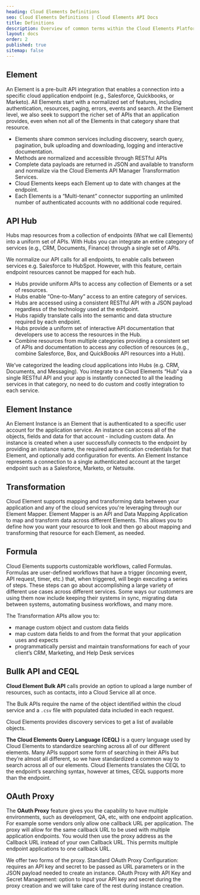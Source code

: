 ```yaml
---
heading: Cloud Elements Definitions
seo: Cloud Elements Definitions | Cloud Elements API Docs
title: Definitions
description: Overview of common terms within the Cloud Elements Platform.
layout: docs
order: 2
published: true
sitemap: false
---
```


## Element

An Element is a pre-built API integration that enables a connection into a specific cloud application endpoint
(e.g., Salesforce, Quickbooks, or Marketo). All Elements start with a normalized set of features, including authentication,
resources, paging, errors, events and search. At the Element level, we also seek to support the richer set
of APIs that an application provides, even when not all of the Elements in that category share that resource.

* Elements share common services including discovery, search query, pagination, bulk uploading and downloading, logging and interactive documentation.
* Methods are normalized and accessible through RESTful APIs
* Complete data payloads are returned in JSON and available to transform and normalize via the Cloud Elements API Manager Transformation Services.
* Cloud Elements keeps each Element up to date with changes at the endpoint.
* Each Elements is a “Multi-tenant” connector supporting an unlimited number of authenticated accounts with no additional code required.

## API Hub

Hubs map resources from a collection of endpoints (What we call Elements) into a uniform set of APIs. With Hubs you can integrate an entire category of services (e.g., CRM, Documents, Finance) through a single set of APIs.

We normalize our API calls for all endpoints, to enable calls between services e.g. Salesforce to HubSpot. However, with this feature, certain endpoint resources cannot be mapped for each hub.

* Hubs provide uniform APIs to access any collection of Elements or a set of resources.
* Hubs enable “One-to-Many” access to an entire category of services.
* Hubs are accessed using a consistent RESTful API with a JSON payload regardless of the technology used at the endpoint.
* Hubs rapidly translate calls into the semantic and data structure required by each endpoint.
* Hubs provide a uniform set of interactive API documentation that developers use to access the resources in the Hub.
* Combine resources from multiple categories providing a consistent set of APIs and documentation to access any collection of resources (e.g., combine Salesforce, Box, and QuickBooks API resources into a Hub).

We’ve categorized the leading cloud applications into Hubs (e.g. CRM, Documents, and Messaging). You integrate to a Cloud Elements “Hub” via a single RESTful API and your app is instantly connected to all the leading services in that category, no need to do custom and costly integration to each service.

## Element Instance

An Element Instance is an Element that is authenticated to a specific user account for the application service. An
instance can access all of the objects, fields and data for that account - including custom data. An instance is created
when a user successfully connects to the endpoint by providing an instance name, the required authentication credentials
for that Element, and optionally add configuration for events. An Element Instance represents a connection
to a single authenticated account at the target endpoint such as a Salesforce, Marketo, or Netsuite. 

## Transformation

Cloud Element supports mapping and transforming data between your application and any of the cloud services you're leveraging through our Element Mapper. Element Mapper is an API and Data Mapping Application to map and transform data across different Elements. This allows you to define how you want your resource to look and then go about mapping and transforming that resource for each Element, as needed.

## Formula

Cloud Elements supports customizable workflows, called Formulas. Formulas are user-defined workflows that have a trigger (incoming event, API request, timer, etc.) that, when triggered, will begin executing a series of steps. These steps can go about accomplishing a large variety of different use cases across different services. Some ways our customers are using them now include keeping their systems in sync, migrating data between systems, automating business workflows, and many more.


The Transformation APIs allow you to:

* manage custom object and custom data fields
* map custom data fields to and from the format that your application uses and expects
* programmatically persist and maintain transformations for each of your client’s CRM, Marketing, and Help Desk services

## Bullk API and CEQL

__Cloud Element Bulk API__ calls provide an option to upload a large number of resources, such as contacts, into a Cloud Service all at once.

The Bulk APIs require the name of the object identified within the cloud service and a `.csv` file with populated data included in each request.

Cloud Elements provides discovery services to get a list of available objects.

__The Cloud Elements Query Language (CEQL)__ is a query language used by Cloud Elements to standardize searching across all of our different elements. Many APIs support some form of searching in their APIs but they’re almost all different, so we have standardized a common way to search across all of our elements. Cloud Elements translates the CEQL to the endpoint’s searching syntax, however at times, CEQL supports more than the endpoint.

## OAuth Proxy

The __OAuth Proxy__ feature gives you the capability to have multiple environments, such as development, QA, etc, with one endpoint application. For example some vendors only allow one callback URL per application. The proxy will allow for the same callback URL to be used with multiple application endpoints. You would then use the proxy address as the Callback URL instead of your own Callback URL. This permits multiple endpoint applications to one callback URL.

We offer two forms of the proxy.
Standard OAuth Proxy Configuration: requires an API key and secret to be passed as URL parameters or in the JSON payload needed to create an instance.
OAuth Proxy with API Key and Secret Management: option to input your API key and secret during the proxy creation and we will take care of the rest during instance creation.
